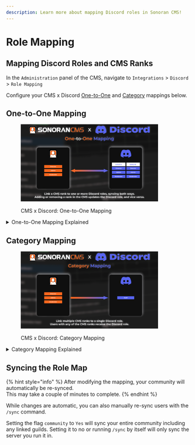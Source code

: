 ```yaml
---
description: Learn more about mapping Discord roles in Sonoran CMS!
---
```


# Role Mapping

## Mapping Discord Roles and CMS Ranks

In the `Administration` panel of the CMS, navigate to `Integrations` > `Discord` > `Role Mapping`

Configure your CMS x Discord [One-to-One](role-mapping.md#one-to-one-mapping) and [Category](role-mapping.md#category-mapping) mappings below.

## One-to-One Mapping

<figure><img src="../../.gitbook/assets/one-to-one (2).png" alt="" width="375"><figcaption><p>CMS x Discord: One-to-One Mapping</p></figcaption></figure>

<details>

<summary>One-to-One Mapping Explained</summary>

One-to-one mapping allows you to map a CMS rank to one or more Discord roles. Adding or removing a one-to-one mapped rank in the CMS will add or remove the Discord role and vice versa.

This mapping type is the most common.

* CMS: `Admin` rank
* Discord: `Admin` role in one or more Discord guilds

![](<../../.gitbook/assets/image (2).png>)

</details>

## Category Mapping

<figure><img src="../../.gitbook/assets/category.png" alt="" width="375"><figcaption><p>CMS x Discord: Category Mapping</p></figcaption></figure>

<details>

<summary>Category Mapping Explained</summary>

Category mapping allows you to map multiple CMS ranks to a single Discord role. If a user has any of the CMS ranks they will receive the Discord role. If a user has none of the CMS ranks the Discord role will be removed.

This mapping type is best used for role categories.

* CMS: Multiple staff ranks `Moderator`, `Admin` and `Director`
* Discord: A general `Staff` role

![](<../../.gitbook/assets/image (1).png>)

</details>

## Syncing the Role Map

{% hint style="info" %}
After modifying the mapping, your community will automatically be re-synced.\
This may take a couple of minutes to complete.
{% endhint %}

While changes are automatic, you can also manually re-sync users with the `/sync` command.

Setting the flag `community` to `Yes` will sync your entire community including any linked guilds. Setting it to no or running `/sync` by itself will only sync the server you run it in.
